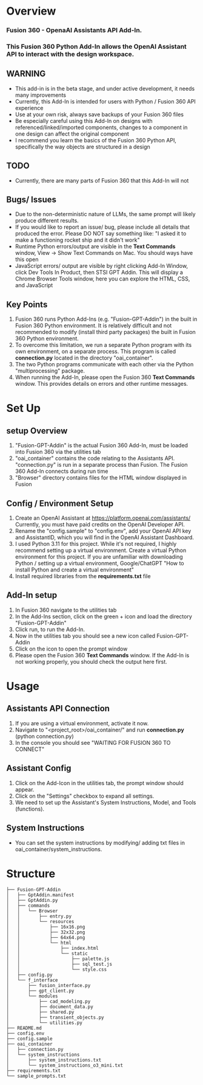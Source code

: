 # Overview
### Fusion 360 - OpenaAI Assistants API Add-In.
### This Fusion 360 Python Add-In allows the OpenAI Assistant API to interact with the design workspace.

## WARNING
- This add-in is in the beta stage, and  under active development, it needs many improvements
- Currently, this Add-In is intended for users with Python / Fusion 360 API experience 
- Use at your own risk, always save backups of your Fusion 360 files
- Be especially careful using this Add-In on designs with referenced/linked/imported components, changes to a component in one design can affect the original component 
- I recommend you learn the basics of the Fusion 360 Python API, specifically the way objects are structured in a design

## TODO
- Currently, there are many parts of Fusion 360 that this Add-In will not 


## Bugs/ Issues
- Due to the non-deterministic nature of LLMs, the same prompt will likely produce different results.
- If you would like to report an issue/ bug, please include all details that produced the error. Please DO NOT say something like: "I asked it to make a functioning rocket ship and it didn't work"
- Runtime Python errors/output are visible in the **Text Commands** window, View -> Show Text Commands on Mac. You should ways have this open
- JavaScript errors/ output are visible by right clicking Add-In Window, click Dev Tools In Product, then STSI GPT Addin. This will display a Chrome Browser Tools window, here you can explore the HTML, CSS, and JavaScript


## Key Points
1. Fusion 360 runs Python Add-Ins (e.g. "Fusion-GPT-Addin") in the built in Fusion 360 Python environment. It is relatively difficult and not recommended to modify (install third party packages) the built in Fusion 360 Python environment.
2. To overcome this limitation, we run a separate Python program with its own environment, on a separate process. This program is called **connection.py** located in the directory "oai_container".
3. The two Python programs communicate with each other via the Python "multiprocessing" package.
4. When running the Add-In, please open the Fusion 360 **Text Commands** window. This provides details on errors and other runtime messages.


# Set Up
## setup Overview
1. "Fusion-GPT-Addin" is the actual Fusion 360 Add-In, must be loaded into Fusion 360 via the utilities tab
2. "oai_container" contains the code relating to the Assistants API. "connection.py" is run in a separate process than Fusion. The Fusion 360 Add-In connects during run time
3. "Browser" directory contains files for the HTML window displayed in Fusion

## Config / Environment Setup
1.  Create an OpenAI Assistant at https://platform.openai.com/assistants/ Currently, you must have paid credits on the OpenAI Developer API. 
2.  Rename the "config.sample" to "config.env", add your OpenAI API key and AssistantID, which you will find in the OpenAI Assistant Dashboard.
3. I used Python 3.11 for this project. While it's not required, I highly recommend setting up a virtual environment. Create a virtual Python environment for this project. If you are unfamiliar with downloading Python / setting up a virtual environment, Google/ChatGPT "How to install Python and create a virtual environment" 
4.  Install required libraries from the **requirements.txt** file

## Add-In setup
1. In Fusion 360 navigate to the utilities tab
2. In the Add-Ins section, click on the green + icon and load the directory "Fusion-GPT-Addin"
3. Click run, to run the Add-In.
4. Now in the utilities tab you should see a new icon called Fusion-GPT-Addin
5. Click on the icon to open the prompt window
4. Please open the Fusion 360 **Text Commands** window. If the Add-In is not working properly, you should check the output here first.


# Usage
## Assistants API Connection
1. If you are using a virtual environment, activate it now.
2. Navigate to "<project_root>/oai_container/" and run **connection.py** (python connection.py)
3. In the console you should see "WAITING FOR FUSION 360 TO CONNECT"

## Assistant Config
1. Click on the Add-Icon in the utilities tab, the prompt window should appear.
2. Click on the "Settings" checkbox to expand all settings. 
3. We need to set up the Assistant's  System Instructions, Model, and Tools (functions). 

## System Instructions
- You can set the system instructions by modifying/ adding txt files in oai_container/system_instructions.


# Structure

```
├── Fusion-GPT-Addin
│   ├── GptAddin.manifest
│   ├── GptAddin.py
│   ├── commands
│   │   └── Browser
│   │       ├── entry.py
│   │       └── resources
│   │           ├── 16x16.png
│   │           ├── 32x32.png
│   │           ├── 64x64.png
│   │           └── html
│   │               ├── index.html
│   │               └── static
│   │                   ├── palette.js
│   │                   ├── sql_test.js
│   │                   └── style.css
│   ├── config.py
│   └── f_interface
│       ├── fusion_interface.py
│       ├── gpt_client.py
│       └── modules
│           ├── cad_modeling.py
│           ├── document_data.py
│           ├── shared.py
│           ├── transient_objects.py
│           └── utilities.py
├── README.md
├── config.env
├── config.sample
├── oai_container
│   ├── connection.py
│   └── system_instructions
│       ├── system_instructions.txt
│       └── system_instructions_o3_mini.txt
├── requirements.txt
└── sample_prompts.txt
```




